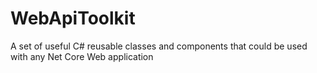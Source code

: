 # WebApiToolkit
A set of useful C# reusable classes and components that could be used with any Net Core Web application
